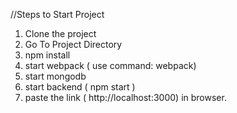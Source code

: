//Steps to Start Project

1. Clone the project
2. Go To Project Directory
3. npm install
4. start webpack ( use command: webpack)
5. start mongodb
6. start backend ( npm start )
7. paste the link ( http://localhost:3000) in browser.



